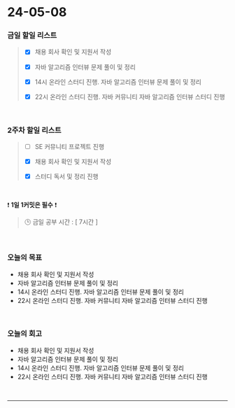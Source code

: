 # 24-05-08
### 금일 할일 리스트
> - [x]  채용 회사 확인 및 지원서 작성
>
> - [x]  자바 알고리즘 인터뷰 문제 풀이 및 정리
>
> - [x]  14시 온라인 스터디 진행. 자바 알고리즘 인터뷰 문제 풀이 및 정리
>
> - [x]  22시 온라인 스터디 진행. 자바 커뮤니티 자바 알고리즘 인터뷰 스터디 진행

<br/>

### 2주차 할일 리스트  
> - [ ]  SE 커뮤니티 프로젝트 진행
>
> - [x]  채용 회사 확인 및 지원서 작성
>
> - [x]  스터디 독서 및 정리 진행

<br/>

❗ **1일 1커밋은 필수** ❗
> 🕒 금일 공부 시간 : [ 7시간 ]

<br/>

### 오늘의 목표
- 채용 회사 확인 및 지원서 작성
- 자바 알고리즘 인터뷰 문제 풀이 및 정리
- 14시 온라인 스터디 진행. 자바 알고리즘 인터뷰 문제 풀이 및 정리
- 22시 온라인 스터디 진행. 자바 커뮤니티 자바 알고리즘 인터뷰 스터디 진행


<br>

### 오늘의 회고
- 채용 회사 확인 및 지원서 작성
- 자바 알고리즘 인터뷰 문제 풀이 및 정리
- 14시 온라인 스터디 진행. 자바 알고리즘 인터뷰 문제 풀이 및 정리
- 22시 온라인 스터디 진행. 자바 커뮤니티 자바 알고리즘 인터뷰 스터디 진행


<br/>

------------  
